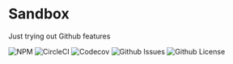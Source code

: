 # Sandbox

Just trying out Github features

<div align="left">
<img alt="NPM" src="https://img.shields.io/npm/v/github-sandbox?style=for-the-badge"> <img alt="CircleCI" src="https://img.shields.io/circleci/build/github/foosmithco/github-sandbox?style=for-the-badge"> <img alt="Codecov" src="https://img.shields.io/codecov/c/github/foosmithco/github-sandbox?style=for-the-badge"> <img alt="Github Issues" src="https://img.shields.io/github/issues-raw/foosmithco/github-sandbox?style=for-the-badge"> <img alt="Github License" src="https://img.shields.io/github/license/foosmithco/github-sandbox?style=for-the-badge">
</div>
